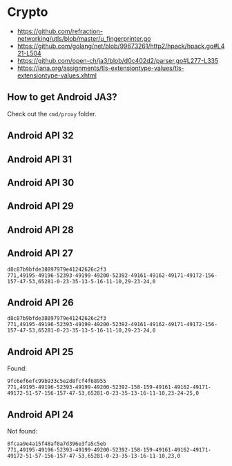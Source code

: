# Crypto

- <https://github.com/refraction-networking/utls/blob/master/u_fingerprinter.go>
- https://github.com/golang/net/blob/99673261/http2/hpack/hpack.go#L421-L504
- https://github.com/open-ch/ja3/blob/d0c402d2/parser.go#L277-L335
- https://iana.org/assignments/tls-extensiontype-values/tls-extensiontype-values.xhtml

## How to get Android JA3?

Check out the `cmd/proxy` folder.

## Android API 32

## Android API 31

## Android API 30

## Android API 29

## Android API 28

## Android API 27

~~~
d8c87b9bfde38897979e41242626c2f3
771,49195-49196-52393-49199-49200-52392-49161-49162-49171-49172-156-157-47-53,65281-0-23-35-13-5-16-11-10,29-23-24,0
~~~

## Android API 26

~~~
d8c87b9bfde38897979e41242626c2f3
771,49195-49196-52393-49199-49200-52392-49161-49162-49171-49172-156-157-47-53,65281-0-23-35-13-5-16-11-10,29-23-24,0
~~~

## Android API 25

Found:

~~~
9fc6ef6efc99b933c5e2d8fcf4f68955
771,49195-49196-52393-49199-49200-52392-158-159-49161-49162-49171-49172-51-57-156-157-47-53,65281-0-23-35-13-16-11-10,23-24-25,0
~~~

## Android API 24

Not found:

~~~
8fcaa9e4a15f48af0a7d396e3fa5c5eb
771,49195-49196-52393-49199-49200-52392-158-159-49161-49162-49171-49172-51-57-156-157-47-53,65281-0-23-35-13-16-11-10,23,0
~~~
